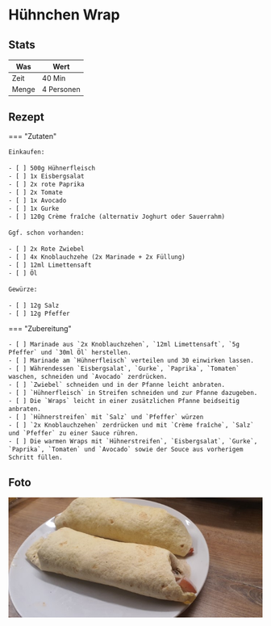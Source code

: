 # Hühnchen Wrap

## Stats

| Was   | Wert        |
|-------|-------------|
| Zeit  | 40 Min      |
| Menge | 4 Personen |

## Rezept

=== "Zutaten"

    Einkaufen:

    - [ ] 500g Hühnerfleisch
    - [ ] 1x Eisbergsalat
    - [ ] 2x rote Paprika
    - [ ] 2x Tomate
    - [ ] 1x Avocado
    - [ ] 1x Gurke
    - [ ] 120g Crème fraîche (alternativ Joghurt oder Sauerrahm)

    Ggf. schon vorhanden:

    - [ ] 2x Rote Zwiebel
    - [ ] 4x Knoblauchzehe (2x Marinade + 2x Füllung)
    - [ ] 12ml Limettensaft
    - [ ] Öl

    Gewürze:

    - [ ] 12g Salz
    - [ ] 12g Pfeffer

=== "Zubereitung"

    - [ ] Marinade aus `2x Knoblauchzehen`, `12ml Limettensaft`, `5g Pfeffer` und `30ml Öl` herstellen.
    - [ ] Marinade am `Hühnerfleisch` verteilen und 30 einwirken lassen.
    - [ ] Währendessen `Eisbergsalat`, `Gurke`, `Paprika`, `Tomaten` waschen, schneiden und `Avocado` zerdrücken.
    - [ ] `Zwiebel` schneiden und in der Pfanne leicht anbraten.
    - [ ] `Hühnerfleisch` in Streifen schneiden und zur Pfanne dazugeben.
    - [ ] Die `Wraps` leicht in einer zusätzlichen Pfanne beidseitig anbraten.
    - [ ] `Hühnerstreifen` mit `Salz` und `Pfeffer` würzen
    - [ ] `2x Knoblauchzehen` zerdrücken und mit `Crème fraîche`, `Salz` und `Pfeffer` zu einer Sauce rühren.
    - [ ] Die warmen Wraps mit `Hühnerstreifen`, `Eisbergsalat`, `Gurke`, `Paprika`, `Tomaten` und `Avocado` sowie der Souce aus vorherigem Schritt füllen.

## Foto

![chicken-wrap](_chicken-wrap.jpg)
